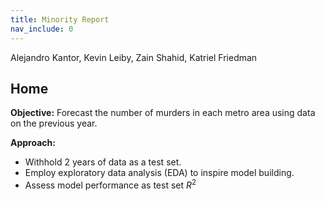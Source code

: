 ```yaml
---
title: Minority Report
nav_include: 0
---
```


Alejandro Kantor, Kevin Leiby, Zain Shahid, Katriel Friedman

## Home

**Objective:** Forecast the number of murders in each metro area using data on the previous year. 

**Approach:** 
- Withhold 2 years of data as a test set.
- Employ exploratory data analysis (EDA) to inspire model building.
- Assess model performance as test set $R^2$

